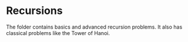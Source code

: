 # Recursions
The folder contains basics and advanced recursion problems.
It also has classical problems like the Tower of Hanoi.
